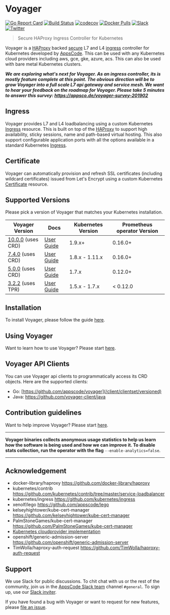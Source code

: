 # Voyager

[![Go Report Card](https://goreportcard.com/badge/github.com/appscode/voyager)](https://goreportcard.com/report/github.com/appscode/voyager)
[![Build Status](https://travis-ci.org/appscode/voyager.svg?branch=master)](https://travis-ci.org/appscode/voyager)
[![codecov](https://codecov.io/gh/appscode/voyager/branch/master/graph/badge.svg)](https://codecov.io/gh/appscode/voyager)
[![Docker Pulls](https://img.shields.io/docker/pulls/appscode/voyager.svg)](https://hub.docker.com/r/appscode/voyager/)
[![Slack](https://slack.appscode.com/badge.svg)](https://slack.appscode.com)
[![Twitter](https://img.shields.io/twitter/follow/appscodehq.svg?style=social&logo=twitter&label=Follow)](https://twitter.com/intent/follow?screen_name=AppsCodeHQ)

> Secure HAProxy Ingress Controller for Kubernetes

Voyager is a [HAProxy](http://www.haproxy.org/) backed [secure](#certificate) L7 and L4 [ingress](#ingress) controller for Kubernetes developed by
[AppsCode](https://appscode.com). This can be used with any Kubernetes cloud providers including aws, gce, gke, azure, acs. This can also be used with bare metal Kubernetes clusters.

***We are exploring what's next for Voyager. As an ingress controller, its is mostly feature complete at this point. The obvious direction will be to grow Voyager into a full scale L7 api gateway and service mesh. We want to hear your feedback on the roadmap for Voyager. Please take 5 minutes to answer this survey: https://appsco.de/voyager-survey-201902***

## Ingress
Voyager provides L7 and L4 loadbalancing using a custom Kubernetes [Ingress](https://appscode.com/products/voyager/10.0.0/guides/ingress/) resource. This is built on top of the [HAProxy](http://www.haproxy.org/) to support high availability, sticky sessions, name and path-based virtual hosting.
This also support configurable application ports with all the options available in a standard Kubernetes [Ingress](https://kubernetes.io/docs/concepts/services-networking/ingress/).

## Certificate
Voyager can automatically provision and refresh SSL certificates (including wildcard certificates) issued from Let's Encrypt using a custom Kubernetes [Certificate](https://appscode.com/products/voyager/10.0.0/guides/certificate/) resource.

## Supported Versions
Please pick a version of Voyager that matches your Kubernetes installation.

| Voyager Version                                                                        | Docs                                                                    | Kubernetes Version | Prometheus operator Version |
|----------------------------------------------------------------------------------------|-------------------------------------------------------------------------|--------------------|-----------------------------|
| [10.0.0](https://github.com/appscode/voyager/releases/tag/10.0.0) (uses CRD)             | [User Guide](https://appscode.com/products/voyager/10.0.0/)              | 1.9.x+             | 0.16.0+                     |
| [7.4.0](https://github.com/appscode/voyager/releases/tag/7.4.0) (uses CRD)             | [User Guide](https://appscode.com/products/voyager/7.4.0/)              | 1.8.x - 1.11.x     | 0.16.0+                     |
| [5.0.0](https://github.com/appscode/voyager/releases/tag/5.0.0) (uses CRD)             | [User Guide](https://appscode.com/products/voyager/5.0.0/)              | 1.7.x              | 0.12.0+                     |
| [3.2.2](https://github.com/appscode/voyager/releases/tag/3.2.2) (uses TPR)             | [User Guide](https://github.com/appscode/voyager/tree/3.2.2/docs)       | 1.5.x - 1.7.x      | < 0.12.0                    |

## Installation
To install Voyager, please follow the guide [here](https://appscode.com/products/voyager/10.0.0/setup/install/).

## Using Voyager
Want to learn how to use Voyager? Please start [here](https://appscode.com/products/voyager/10.0.0/welcome/).

## Voyager API Clients
You can use Voyager api clients to programmatically access its CRD objects. Here are the supported clients:

- Go: [https://github.com/appscode/voyager](/client/clientset/versioned)
- Java: https://github.com/voyager-client/java

## Contribution guidelines
Want to help improve Voyager? Please start [here](https://appscode.com/products/voyager/10.0.0/welcome/contributing/).

---

**Voyager binaries collects anonymous usage statistics to help us learn how the software is being used and how we can improve it.
To disable stats collection, run the operator with the flag** `--enable-analytics=false`.

---

## Acknowledgement
 - docker-library/haproxy https://github.com/docker-library/haproxy
 - kubernetes/contrib https://github.com/kubernetes/contrib/tree/master/service-loadbalancer
 - kubernetes/ingress https://github.com/kubernetes/ingress
 - xenolf/lego https://github.com/appscode/lego
 - kelseyhightower/kube-cert-manager https://github.com/kelseyhightower/kube-cert-manager
 - PalmStoneGames/kube-cert-manager https://github.com/PalmStoneGames/kube-cert-manager
 - [Kubernetes cloudprovider implementation](https://github.com/kubernetes/kubernetes/tree/master/pkg/cloudprovider)
 - openshift/generic-admission-server https://github.com/openshift/generic-admission-server
 - TimWolla/haproxy-auth-request https://github.com/TimWolla/haproxy-auth-request

## Support

We use Slack for public discussions. To chit chat with us or the rest of the community, join us in the [AppsCode Slack team](https://appscode.slack.com/messages/C0XQFLGRM/details/) channel `#general`. To sign up, use our [Slack inviter](https://slack.appscode.com/).

If you have found a bug with Voyager or want to request for new features, please [file an issue](https://github.com/appscode/voyager/issues/new).
